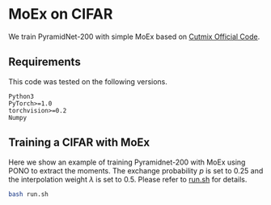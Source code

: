 # MoEx on CIFAR

We train PyramidNet-200 with simple MoEx based on [Cutmix Official Code](https://github.com/clovaai/CutMix-PyTorch). 

## Requirements
This code was tested on the following versions.
```
Python3
PyTorch>=1.0
torchvision>=0.2
Numpy
```

## Training a CIFAR with MoEx 
Here we show an example of training Pyramidnet-200 with MoEx using PONO to extract the moments. The exchange probability $p$ is set to 0.25 and the interpolation weight $\lambda$ is set to 0.5. Please refer to [run.sh](https://github.com/Boyiliee/MoEx/blob/master/CIFAR/run.sh) for details.

```sh
bash run.sh
```


